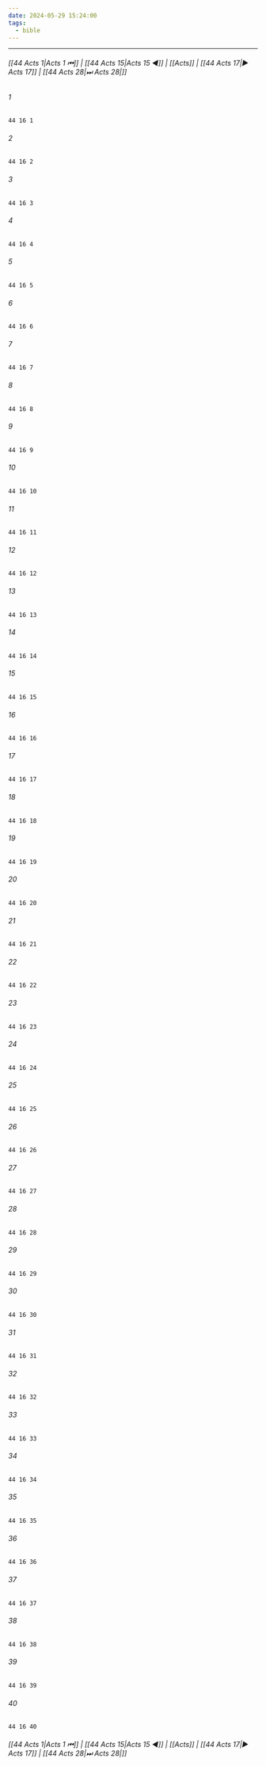 ```yaml
---
date: 2024-05-29 15:24:00
tags:
  - bible
---
```

___

###### [[44 Acts 1|Acts 1 ⏮]] | [[44 Acts 15|Acts 15 ◀]] | [[Acts]] | [[44 Acts 17|▶ Acts 17]] | [[44 Acts 28|⏭ Acts 28|]]

###### 1
``` verse
44 16 1 
```
###### 2
``` verse
44 16 2 
```
###### 3
``` verse
44 16 3 
```
###### 4
``` verse
44 16 4 
```
###### 5
``` verse
44 16 5 
```
###### 6
``` verse
44 16 6 
```
###### 7
``` verse
44 16 7 
```
###### 8
``` verse
44 16 8 
```
###### 9
``` verse
44 16 9 
```
###### 10
``` verse
44 16 10 
```
###### 11
``` verse
44 16 11 
```
###### 12
``` verse
44 16 12 
```
###### 13
``` verse
44 16 13 
```
###### 14
``` verse
44 16 14 
```
###### 15
``` verse
44 16 15 
```
###### 16
``` verse
44 16 16 
```
###### 17
``` verse
44 16 17 
```
###### 18
``` verse
44 16 18 
```
###### 19
``` verse
44 16 19 
```
###### 20
``` verse
44 16 20 
```
###### 21
``` verse
44 16 21 
```
###### 22
``` verse
44 16 22 
```
###### 23
``` verse
44 16 23 
```
###### 24
``` verse
44 16 24 
```
###### 25
``` verse
44 16 25 
```
###### 26
``` verse
44 16 26 
```
###### 27
``` verse
44 16 27 
```
###### 28
``` verse
44 16 28 
```
###### 29
``` verse
44 16 29 
```
###### 30
``` verse
44 16 30 
```
###### 31
``` verse
44 16 31 
```
###### 32
``` verse
44 16 32 
```
###### 33
``` verse
44 16 33 
```
###### 34
``` verse
44 16 34 
```
###### 35
``` verse
44 16 35 
```
###### 36
``` verse
44 16 36 
```
###### 37
``` verse
44 16 37 
```
###### 38
``` verse
44 16 38 
```
###### 39
``` verse
44 16 39 
```
###### 40
``` verse
44 16 40 
```

###### [[44 Acts 1|Acts 1 ⏮]] | [[44 Acts 15|Acts 15 ◀]] | [[Acts]] | [[44 Acts 17|▶ Acts 17]] | [[44 Acts 28|⏭ Acts 28|]]

